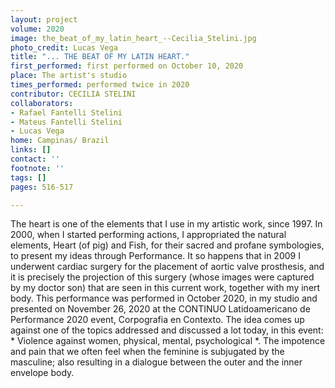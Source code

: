 ```yaml
---
layout: project
volume: 2020
image: the_beat_of_my_latin_heart_--Cecilia_Stelini.jpg
photo_credit: Lucas Vega
title: "... THE BEAT OF MY LATIN HEART."
first_performed: first performed on October 10, 2020
place: The artist's studio
times_performed: performed twice in 2020
contributor: CECILIA STELINI
collaborators:
- Rafael Fantelli Stelini
- Mateus Fantelli Stelini
- Lucas Vega
home: Campinas/ Brazil
links: []
contact: ''
footnote: ''
tags: []
pages: 516-517

---
```


The heart is one of the elements that I use in my artistic work, since 1997.
In 2000, when I started performing actions, I appropriated the natural elements, Heart (of pig) and Fish, for their sacred and profane symbologies, to present my ideas through Performance.
It so happens that in 2009 I underwent cardiac surgery for the placement of aortic valve prosthesis, and it is precisely the projection of this surgery (whose images were captured by my doctor son) that are seen in this current work, together with my inert body.
This performance was performed in October 2020, in my studio and presented on November 26, 2020 at the CONTINUO Latidoamericano de Performance 2020 event, Corpografia en Contexto.
The idea comes up against one of the topics addressed and discussed a lot today, in this event: * Violence against women, physical, mental, psychological *. The impotence and pain that we often feel when the feminine is subjugated by the masculine; also resulting in a dialogue between the outer and the inner envelope body.
